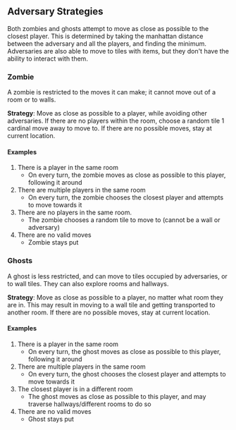 ## Adversary Strategies

Both zombies and ghosts attempt to move as close as possible to the closest player. This is determined by taking the
manhattan distance between the adversary and all the players, and finding the minimum. Adversaries are also able to move
to tiles with items, but they don't have the ability to interact with them.

### Zombie
A zombie is restricted to the moves it can make; it cannot move out of a room or to walls.

**Strategy**: Move as close as possible to a player, while avoiding other adversaries. If there are no players within the room, 
choose a random tile 1 cardinal move away to move to. If there are no possible moves, stay at current location.
#### Examples
1. There is a player in the same room
    * On every turn, the zombie moves as close as possible to this player, following it around
2. There are multiple players in the same room
    * On every turn, the zombie chooses the closest player and attempts to move towards it
3. There are no players in the same room.
    * The zombie chooses a random tile to move to (cannot be a wall or adversary)
4. There are no valid moves
    * Zombie stays put


### Ghosts
A ghost is less restricted, and can move to tiles occupied by adversaries, or to wall tiles. They can also
explore rooms and hallways.

**Strategy**: Move as close as possible to a player, no matter what room they are in. This may result in moving to a wall tile
and getting transported to another room. If there are no possible moves, stay at current location.
####  Examples
1. There is a player in the same room
    * On every turn, the ghost moves as close as possible to this player, following it around
2. There are multiple players in the same room
    *  On every turn, the ghost chooses the closest player and attempts to move towards it
3. The closest player is in a different room
    * The ghost moves as close as possible to this player, and may traverse hallways/different rooms to do so
4. There are no valid moves
    * Ghost stays put




